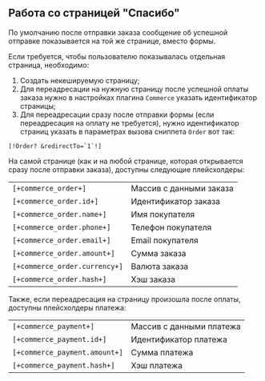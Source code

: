## Работа со страницей "Спасибо"

По умолчанию после отправки заказа сообщение об успешной отправке показывается на той же странице, вместо формы.

Если требуется, чтобы пользователю показывалась отдельная страница, необходимо:

1. Создать некешируемую страницу;
2. Для переадресации на нужную страницу после успешной оплаты заказа нужно в настройках плагина `Commerce` указать идентификатор страницы;
3. Для переадресации сразу после отправки формы (если переадресация на оплату не требуется), нужно идентификатор страниц указать в параметрах вызова сниппета `Order` вот так:
```
[!Order? &redirectTo=`1`!]
```

На самой странице (как и на любой странице, которая открывается сразу после отправки заказа), доступны следующие плейсхолдеры:

<table>
  <tr>
    <td><code>[+commerce_order+]</code></td>
    <td>Массив с данными заказа</td>
  </tr>
  <tr>
    <td><code>[+commerce_order.id+]</code></td>
    <td>Идентификатор заказа</td>
  </tr>
  <tr>
    <td><code>[+commerce_order.name+]</code></td>
    <td>Имя покупателя</td>
  </tr>
  <tr>
    <td><code>[+commerce_order.phone+]</code></td>
    <td>Телефон покупателя</td>
  </tr>
  <tr>
    <td><code>[+commerce_order.email+]</code></td>
    <td>Email покупателя</td>
  </tr>
  <tr>
    <td><code>[+commerce_order.amount+]</code></td>
    <td>Сумма заказа</td>
  </tr>
  <tr>
    <td><code>[+commerce_order.currency+]</code></td>
    <td>Валюта заказа</td>
  </tr>
  <tr>
    <td><code>[+commerce_order.hash+]</code></td>
    <td>Хэш заказа</td>
  </tr>
</table>

Также, если переадресация на страницу произошла после оплаты, доступны плейсхолдеры платежа:

<table>
  <tr>
    <td><code>[+commerce_payment+]</code></td>
    <td>Массив с данными платежа</td>
  </tr>
  <tr>
    <td><code>[+commerce_payment.id+]</code></td>
    <td>Идентификатор платежа</td>
  </tr>
  <tr>
    <td><code>[+commerce_payment.amount+]</code></td>
    <td>Сумма платежа</td>
  </tr>
  <tr>
    <td><code>[+commerce_payment.hash+]</code></td>
    <td>Хэш платежа</td>
  </tr>
</table>
